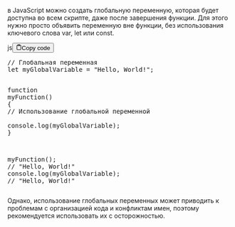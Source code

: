 <p>в JavaScript можно создать глобальную переменную, которая будет доступна 
во всем скрипте, даже после завершения функции. Для этого нужно просто объявить переменную
вне функции, без использования ключевого слова var, let или const.</p>
<div class="code-element"><div class="lang-line"><text>js</text><button class="copy-button" id="code572b" onclick="copyCode(code572, code572b)"><svg stroke="currentColor" fill="none" stroke-width="2" viewBox="0 0 24 24" stroke-linecap="round" stroke-linejoin="round" class="h-4 w-4" height="1em" width="1em" xmlns="http://www.w3.org/2000/svg"><path d="M16 4h2a2 2 0 0 1 2 2v14a2 2 0 0 1-2 2H6a2 2 0 0 1-2-2V6a2 2 0 0 1 2-2h2"></path><rect x="8" y="2" width="8" height="4" rx="1" ry="1"></rect></svg><text>Copy code</text></button></div><div class="code" id="code572"><div class="highlight"><pre><span></span><span class="c1">// Глобальная переменная</span>
<span class="kd">let</span><span class="w"> </span><span class="nx">myGlobalVariable</span><span class="w"> </span><span class="o">=</span><span class="w"> </span><span class="s2">&quot;Hello, World!&quot;</span><span class="p">;</span>

<span class="kd">function</span><span class="w"> </span><span class="nx">myFunction</span><span class="p">()</span><span class="w"> </span><span class="p">{</span>
<span class="w">  </span><span class="c1">// Использование глобальной переменной</span>
<span class="w">  </span><span class="nx">console</span><span class="p">.</span><span class="nx">log</span><span class="p">(</span><span class="nx">myGlobalVariable</span><span class="p">);</span>
<span class="p">}</span>

<span class="nx">myFunction</span><span class="p">();</span><span class="w"> </span><span class="c1">// &quot;Hello, World!&quot;</span>
<span class="nx">console</span><span class="p">.</span><span class="nx">log</span><span class="p">(</span><span class="nx">myGlobalVariable</span><span class="p">);</span><span class="w"> </span><span class="c1">// &quot;Hello, World!&quot;</span>
</pre></div></div></div>

<p>Однако, использование глобальных переменных может приводить к проблемам 
с организацией кода и конфликтам имен, поэтому рекомендуется использовать их с осторожностью.</p>